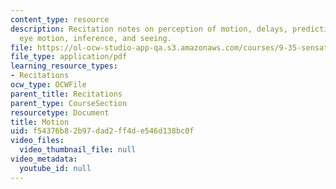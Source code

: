```yaml
---
content_type: resource
description: Recitation notes on perception of motion, delays, prediction, decoding,
  eye motion, inference, and seeing.
file: https://ol-ocw-studio-app-qa.s3.amazonaws.com/courses/9-35-sensation-and-perception-spring-2009/f54376b82b97dad2ff4de546d138bc0f_MIT9_35s09_rec03_motion.pdf
file_type: application/pdf
learning_resource_types:
- Recitations
ocw_type: OCWFile
parent_title: Recitations
parent_type: CourseSection
resourcetype: Document
title: Motion
uid: f54376b8-2b97-dad2-ff4d-e546d138bc0f
video_files:
  video_thumbnail_file: null
video_metadata:
  youtube_id: null
---
```

